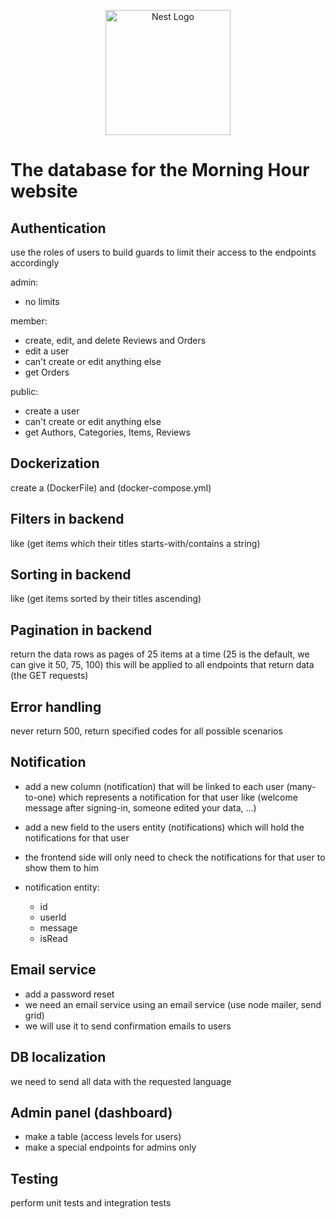 <p align="center">
  <a href="http://nestjs.com/" target="blank"><img src="https://nestjs.com/img/logo-small.svg" width="200" alt="Nest Logo" /></a>
</p>

# The database for the Morning Hour website

## Authentication
use the roles of users to build guards to limit their access to the endpoints accordingly

admin:
- no limits 

member: 
- create, edit, and delete Reviews and Orders
- edit a user
- can't create or edit anything else
- get Orders

public: 
- create a user
- can't create or edit anything else
- get Authors, Categories, Items, Reviews


## Dockerization
create a (DockerFile) and (docker-compose.yml)


## Filters in backend
like (get items which their titles starts-with/contains a string)


## Sorting in backend
like (get items sorted by their titles ascending)


## Pagination in backend
return the data rows as pages of 25 items at a time (25 is the default, we can give it 50, 75, 100)
this will be applied to all endpoints that return data (the GET requests)


## Error handling 
never return 500, return specified codes for all possible scenarios 


## Notification
- add a new column (notification) that will be linked to each user (many-to-one) which represents a 
notification for that user like (welcome message after signing-in, someone edited your data, ...)
- add a new field to the users entity (notifications) which will hold the notifications for that user 
- the frontend side will only need to check the notifications for that user to show them to him

- notification entity:
  - id
  - userId
  - message
  - isRead


## Email service
- add a password reset
- we need an email service using an email service (use node mailer, send grid)
- we will use it to send confirmation emails to users


## DB localization
we need to send all data with the requested language


## Admin panel (dashboard)
- make a table (access levels for users)
- make a special endpoints for admins only


## Testing
perform unit tests and integration tests

